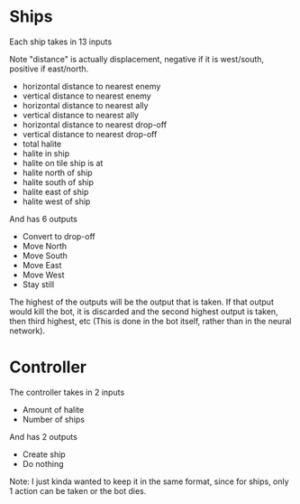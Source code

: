 # Ships

Each ship takes in 13 inputs

Note "distance" is actually displacement, negative if it is west/south, positive if east/north.

* horizontal distance to nearest enemy
* vertical distance to nearest enemy
* horizontal distance to nearest ally
* vertical distance to nearest ally
* horizontal distance to nearest drop-off
* vertical distance to nearest drop-off
* total halite
* halite in ship
* halite on tile ship is at
* halite north of ship
* halite south of ship
* halite east of ship
* halite west of ship



And has 6 outputs

* Convert to drop-off
* Move North
* Move South
* Move East
* Move West
* Stay still

The highest of the outputs will be the output that is taken. If that output would kill the bot, it is discarded and the second highest output is taken, then third highest, etc (This is done in the bot itself, rather than in the neural network).



# Controller

The controller takes in 2 inputs

* Amount of halite
* Number of ships



And has 2 outputs

* Create ship
* Do nothing

Note: I just kinda wanted to keep it in the same format, since for ships, only 1 action can be taken or the bot dies.